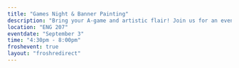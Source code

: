 ```yaml
---
title: "Games Night & Banner Painting"
description: "Bring your A-game and artistic flair! Join us for an evening of games and banner painting to celebrate the start of FROSH Week."
location: "ENG 207"
eventdate: "September 3"
time: "4:30pm - 8:00pm"
froshevent: true
layout: "froshredirect"
---
```

